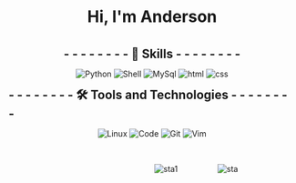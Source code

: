 
<h1 style="text-align:center;"> Hi, I'm Anderson </h1>

<br>

<h2 style="margin: auto;text-align: center; justify-content: center; align-items: center; display: flex;"> - - - - - - - - 💪 Skills - - - - - - - - </h2> 

<nav style="margin: auto; text-align: center;justify-content: center; align-items: center; display: flex;"> 

![Python](https://img.shields.io/badge/Python-14354C?style=for-the-badge&logo=python&logoColor=white)
![Shell](https://img.shields.io/badge/Shell-121011?style=for-the-badge&logo=gnu-bash&logoColor=white) 
![MySql](https://img.shields.io/badge/MySQL-005C84?style=for-the-badge&logo=mysql&logoColor=white) 
![html](https://img.shields.io/badge/HTML5-E34F26?style=for-the-badge&logo=html5&logoColor=white)
![css](https://img.shields.io/badge/CSS3-1572B6?style=for-the-badge&logo=css3&logoColor=white)


</nav>

<h2 style="margin: auto;text-align: center justify-content: center; align-items: center; display: flex;"> - - - - - - - - 🛠️ Tools and Technologies - -  - - - - - - </h2> 

<nav style="margin: auto; text-align: center; justify-content: center; align-items: center; display: flex;"> 

![Linux](https://img.shields.io/badge/Linux-CDD690?style=for-the-badge&logo=linux&logoColor=black)
![Code](https://img.shields.io/badge/Visual_Studio_Code-0078D4?style=for-the-badge&logo=visual%20studio%20code&logoColor=white)
![Git](https://img.shields.io/badge/GIT-E44C30?style=for-the-badge&logo=git&logoColor=white)
![Vim](https://img.shields.io/badge/VIM-%2311AB00.svg?&style=for-the-badge&logo=vim&logoColor=white)


</nav>

<br>

<div style="margin-left: 155px; justify-content: center; align-items: center; display:block; justify-content: center; align-items: center; display: flex;">


![sta1](https://github-readme-stats.vercel.app/api?username=and3510&theme=blue-green)

<br>

<div style="margin-left: 70px">

![sta](https://github-readme-stats.vercel.app/api/top-langs/?username=and3510&theme=blue-green)

</div>

</div>




